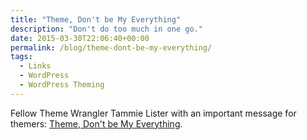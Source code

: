 ```yaml
---
title: "Theme, Don't be My Everything"
description: "Don't do too much in one go."
date: 2015-03-30T22:06:40+00:00
permalink: /blog/theme-dont-be-my-everything/
tags:
  - Links
  - WordPress
  - WordPress Theming
---
```


Fellow Theme Wrangler Tammie Lister with an important message for themers: [Theme, Don't be My Everything](http://wordpress.tv/2015/03/13/tammie-lister-theme-dont-be-my-everything/).
